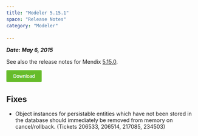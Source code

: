 ```yaml
---
title: "Modeler 5.15.1"
space: "Release Notes"
category: "Modeler"

---
```


***Date: May 6, 2015***

See also the release notes for Mendix [5.15.0](https://world.mendix.com/display/ReleaseNotes/5.15.0).

[![](attachments/download-button/download-button.png)](https://appstore.home.mendix.com/link/modelers/5.15.1)

## <a name="fixes" rel="nofollow"></a>

## Fixes

*   Object instances for persistable entities which have not been stored in the database should immediately be removed from memory on cancel/rollback. (Tickets 206533, 206514, 217085, 234503)